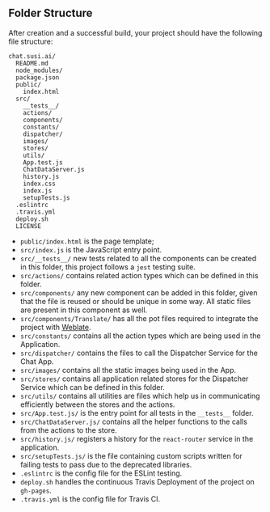 ## Folder Structure

After creation and a successful build, your project should have the following file structure:

```
chat.susi.ai/
  README.md
  node_modules/
  package.json
  public/
    index.html
  src/
    __tests__/
    actions/
    components/
    constants/
    dispatcher/
    images/
    stores/
    utils/
    App.test.js
    ChatDataServer.js
    history.js
    index.css
    index.js
    setupTests.js
  .eslintrc
  .travis.yml
  deploy.sh
  LICENSE
```

* `public/index.html` is the page template;
* `src/index.js` is the JavaScript entry point.
* `src/__tests__/` new tests related to all the components can be created in this folder, this project follows a `jest` testing suite.
* `src/actions/` contains related action types which can be defined in this folder.
* `src/components/` any new component can be added in this folder, given that the file is reused or should be unique in some way. All static files are present in this component as well.
* `src/components/Translate/` has all the pot files required to integrate the project with [Weblate](http://weblate.org). 
* `src/constants/` contains all the action types which are being used in the Application.
* `src/dispatcher/` contains the files to call the Dispatcher Service for the Chat App.
* `src/images/` contains all the static images being used in the App.
* `src/stores/` contains all application related stores for the Dispatcher Service which can be defined in this folder.
* `src/utils/` contains all utilities are files which help us in communicating efficiently between the stores and the actions.
* `src/App.test.js/` is the entry point for all tests in the `__tests__` folder.
* `src/ChatDataServer.js/` contains all the helper functions to the calls from the actions to the store.
* `src/history.js/` registers a history for the `react-router` service in the application.
* `src/setupTests.js/` is the file containing custom scripts written for failing tests to pass due to the deprecated libraries.
* `.eslintrc` is the config file for the ESLint testing.
* `deploy.sh` handles the continuous Travis Deployment of the project on `gh-pages`.
* `.travis.yml` is the config file for Travis CI.
